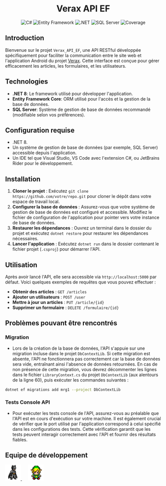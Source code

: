 <h1 align="center">Verax API EF</h1>

<p align="center">
  <img src="https://img.shields.io/badge/C%23-239120.svg?style=for-the-badge&logo=c-sharp&logoColor=white" alt="C#"/>
  <img src="https://img.shields.io/badge/Entity%20Framework-512BD4.svg?style=for-the-badge&logo=entity-framework&logoColor=white" alt="Entity Framework"/>
  <img src="https://img.shields.io/badge/.NET-512BD4.svg?style=for-the-badge&logo=.net&logoColor=white" alt=".NET"/>
  <img src="https://img.shields.io/badge/SQL%20Server-E34F26.svg?style=for-the-badge&logo=microsoft-sql-server&logoColor=white" alt="SQL Server"/>


  <img src="https://codefirst.iut.uca.fr/sonar/api/project_badges/measure?project=Verax_API_EF&metric=alert_status&token=09154b15417d84a94e809d60f1d5bb01654b5501" alt="Coverage"/>
</p>


## Introduction

Bienvenue sur le projet `Verax_API_EF`, une API RESTful développée spécifiquement pour faciliter la communication entre le site web et l'application Android du projet [Verax](https://codefirst.iut.uca.fr/git/Verax/Verax). Cette interface est conçue pour gérer efficacement les articles, les formulaires, et les utilisateurs.

## Technologies

- **.NET 8**: Le framework utilisé pour développer l'application.
- **Entity Framework Core**: ORM utilisé pour l'accès et la gestion de la base de données.
- **SQL Server**: Système de gestion de base de données recommandé (modifiable selon vos préférences).

## Configuration requise

- .NET 8.
- Un système de gestion de base de données (par exemple, SQL Server) accessible depuis l'application.
- Un IDE tel que Visual Studio, VS Code avec l'extension C#, ou JetBrains Rider pour le développement.

## Installation

1. **Cloner le projet** : Exécutez `git clone https://github.com/votre/repo.git` pour cloner le dépôt dans votre espace de travail local.
2. **Configurer la base de données** : Assurez-vous que votre système de gestion de base de données est configuré et accessible. Modifiez le fichier de configuration de l'application pour pointer vers votre instance de base de données.
3. **Restaurer les dépendances** : Ouvrez un terminal dans le dossier du projet et exécutez `dotnet restore` pour restaurer les dépendances nécessaires.
4. **Lancer l'application** : Exécutez `dotnet run` dans le dossier contenant le fichier projet (`.csproj`) pour démarrer l'API.

## Utilisation

Après avoir lancé l'API, elle sera accessible via `http://localhost:5000` par défaut. Voici quelques exemples de requêtes que vous pouvez effectuer :

- **Obtenir des articles** : `GET /articles`
- **Ajouter un utilisateurs** : `POST /user` 
- **Mettre à jour un articles** : `PUT /article/{id}` 
- **Supprimer un formulaire** : `DELETE /formulaire/{id}`

## Problèmes pouvant être rencontrés


### Migration


 - Lors de la création de la base de données, l'API s'appuie sur une migration incluse dans le projet `DbContextLib`. Si cette migration est absente, l'API ne fonctionnera pas correctement car la base de données sera vide, entraînant ainsi l'absence de données retournées. En cas de non présence de cette migration, vous devrez décommenter les lignes dans le fichier `LibraryContext.cs` du projet `DbContextLib` (aux alentours de la ligne 60), puis exécuter les commandes suivantes :

```bash
dotnet ef migrations add mrg1 --project DbContextLib
```


### Tests Console API
 - Pour exécuter les tests console de l'API, assurez-vous au préalable que l'API est en cours d'exécution sur votre machine. Il est également crucial de vérifier que le port utilisé par l'application correspond à celui spécifié dans les configurations des tests. Cette vérification garantit que les tests peuvent interagir correctement avec l'API et fournir des résultats fiables.



## Equipe de développement

<a href="https://codefirst.iut.uca.fr/git/louis.laborie"  style="margin-right: 20px;">
  <img src="img/Louis.png" width="50" height="50" title="Louis Laborie" alt="Louis Laborie"/>
</a>
<a href="https://codefirst.iut.uca.fr/git/tony.fages style="margin-right: 20px;">
  <img src="img/Tony.png" width="50" height="50" title="Tony Fages" alt="Tony Fages"/>
</a>


